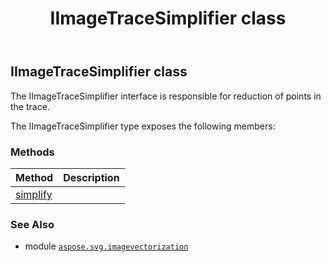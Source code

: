﻿---
title: IImageTraceSimplifier class
second_title: Aspose.SVG for Python via .NET API References
description: 
type: docs
weight: 20
url: /python-net/aspose.svg.imagevectorization/iimagetracesimplifier/
is_root: false
---

## IImageTraceSimplifier class

The IImageTraceSimplifier interface is responsible for reduction of points in the trace.



The IImageTraceSimplifier type exposes the following members:

### Methods
| Method | Description |
| :- | :- |
| [simplify](/svg/python-net/aspose.svg.imagevectorization/iimagetracesimplifier/simplify/#list) |  |



### See Also
* module [`aspose.svg.imagevectorization`](..)
